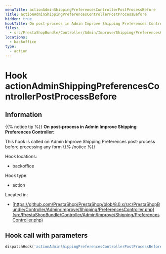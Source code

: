 ```yaml
---
menuTitle: actionAdminShippingPreferencesControllerPostProcessBefore
Title: actionAdminShippingPreferencesControllerPostProcessBefore
hidden: true
hookTitle: On post-process in Admin Improve Shipping Preferences Controller
files:
  - src/PrestaShopBundle/Controller/Admin/Improve/Shipping/PreferencesController.php
locations:
  - backoffice
type:
  - action
---
```


# Hook actionAdminShippingPreferencesControllerPostProcessBefore

## Information

{{% notice tip %}}
**On post-process in Admin Improve Shipping Preferences Controller:** 

This hook is called on Admin Improve Shipping Preferences post-process before processing any form
{{% /notice %}}

Hook locations: 
  - backoffice

Hook type: 
  - action

Located in: 
  - [https://github.com/PrestaShop/PrestaShop/blob/8.0.x/src/PrestaShopBundle/Controller/Admin/Improve/Shipping/PreferencesController.php](src/PrestaShopBundle/Controller/Admin/Improve/Shipping/PreferencesController.php)

## Hook call with parameters

```php
dispatchHook('actionAdminShippingPreferencesControllerPostProcessBefore', ['controller' => $this])
```